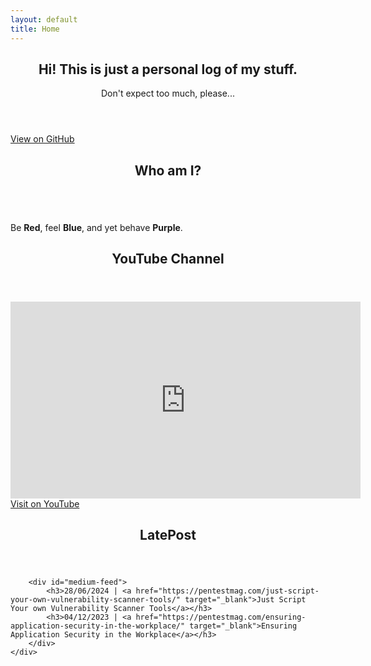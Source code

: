```yaml
---
layout: default
title: Home
---
```


<section id="home" class="one dark cover">
    <div class="container">
        <header>
            <h2 class="alt">Hi! This is just a personal log of my stuff.</h2>
            <p>Don't expect too much, please...</p>
        </header>
        <footer>
            <a href="https://github.com/n4igme" class="icon brands fa-github-square"> View on GitHub</a>
        </footer>
    </div>
</section>

<section id="about" class="two">
    <div class="container">
        <header>
            <h2>Who am I?</h2>
        </header>
        <a href="#" class="image featured"><img src="{{ '/images/unnamed.jpg' | relative_url }}" alt="" /></a>
        <p>Be <b>Red</b>, feel <b>Blue</b>, and yet behave <b>Purple</b>.</p>
    </div>
</section>

<section id="content" class="three">
    <div class="container">
        <header>
            <h2>YouTube Channel</h2>
        </header>
    </div>
    <iframe width="560" height="315" src="https://www.youtube.com/embed/ddA7YTXaEF8" frameborder="0" allowfullscreen></iframe><br/>
    <a href="https://www.youtube.com/channel/UCk8gNn8kHS0muE_d2jRuIpw" target="_blank" class="icon brands fa-youtube-square"> Visit on YouTube</a>
</section>

<section id="post" class="four">
    <div class="container">
        <header>
            <h2>LatePost</h2>
        </header>
            
        <div id="medium-feed">
            <h3>28/06/2024 | <a href="https://pentestmag.com/just-script-your-own-vulnerability-scanner-tools/" target="_blank">Just Script Your own Vulnerability Scanner Tools</a></h3>
            <h3>04/12/2023 | <a href="https://pentestmag.com/ensuring-application-security-in-the-workplace/" target="_blank">Ensuring Application Security in the Workplace</a></h3>
        </div>
    </div>
</section>

<script>
    document.addEventListener('DOMContentLoaded', function() {
        const sections = document.querySelectorAll('section');
        sections.forEach(section => section.style.display = 'none');

        // Function to show the selected section and hide others
        function showSection(selectedId) {
            sections.forEach(section => {
                if (section.id === selectedId) {
                    section.style.display = 'block';
                } else {
                    section.style.display = 'none';
                }
            });
        }

        // Add event listeners for navigation (modify this part according to your navigation setup)
        document.querySelectorAll('nav a').forEach(link => {
            link.addEventListener('click', function(e) {
                e.preventDefault();
                const targetId = this.getAttribute('href').substring(1);
                showSection(targetId);
            });
        });

        // Show the home section by default
        showSection('home');

        // Medium RSS feed integration
        async function fetchMediumRSS() {
            const rssFeedUrl = 'https://medium.com/feed/@bibib';
            const rssToJsonUrl = `https://api.rss2json.com/v1/api.json?rss_url=${encodeURIComponent(rssFeedUrl)}`;

            try {
                const response = await fetch(rssToJsonUrl);
                const data = await response.json();
                displayFeed(data);
            } catch (error) {
                console.error('Error fetching RSS feed:', error);
            }
        }

        function displayFeed(data) {
            const feedContainer = document.getElementById('medium-feed');
            const items = data.items;

            items.forEach(item => {
                const feedItem = document.createElement('div');
                feedItem.innerHTML = `
                    <h3>${new Date(item.pubDate).toLocaleDateString()} | <a href="${item.link}" target="_blank">${item.title}</a></h3>
                `;
                feedContainer.appendChild(feedItem);
            });
        }

        fetchMediumRSS();
    });
</script>
